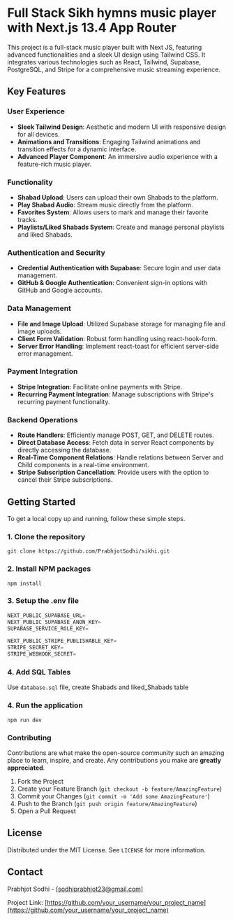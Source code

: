 # Full Stack Sikh hymns music player with Next.js 13.4 App Router

This project is a full-stack music player built with Next JS, featuring advanced functionalities and a sleek UI design using Tailwind CSS. It integrates various technologies such as React, Tailwind, Supabase, PostgreSQL, and Stripe for a comprehensive music streaming experience.

## Key Features

### User Experience
- **Sleek Tailwind Design**: Aesthetic and modern UI with responsive design for all devices.
- **Animations and Transitions**: Engaging Tailwind animations and transition effects for a dynamic interface.
- **Advanced Player Component**: An immersive audio experience with a feature-rich music player.

### Functionality
- **Shabad Upload**: Users can upload their own Shabads to the platform.
- **Play Shabad Audio**: Stream music directly from the platform.
- **Favorites System**: Allows users to mark and manage their favorite tracks.
- **Playlists/Liked Shabads System**: Create and manage personal playlists and liked Shabads.

### Authentication and Security
- **Credential Authentication with Supabase**: Secure login and user data management.
- **GitHub & Google Authentication**: Convenient sign-in options with GitHub and Google accounts.

### Data Management
- **File and Image Upload**: Utilized Supabase storage for managing file and image uploads.
- **Client Form Validation**: Robust form handling using react-hook-form.
- **Server Error Handling**: Implement react-toast for efficient server-side error management.

### Payment Integration
- **Stripe Integration**: Facilitate online payments with Stripe.
- **Recurring Payment Integration**: Manage subscriptions with Stripe's recurring payment functionality.

### Backend Operations
- **Route Handlers**: Efficiently manage POST, GET, and DELETE routes.
- **Direct Database Access**: Fetch data in server React components by directly accessing the database.
- **Real-Time Component Relations**: Handle relations between Server and Child components in a real-time environment.
- **Stripe Subscription Cancellation**: Provide users with the option to cancel their Stripe subscriptions.

## Getting Started

To get a local copy up and running, follow these simple steps.

### 1. Clone the repository
```shell
git clone https://github.com/PrabhjotSodhi/sikhi.git
```
### 2. Install NPM packages
```shell
npm install
```
### 3. Setup the .env file
```js
NEXT_PUBLIC_SUPABASE_URL=
NEXT_PUBLIC_SUPABASE_ANON_KEY=
SUPABASE_SERVICE_ROLE_KEY=

NEXT_PUBLIC_STRIPE_PUBLISHABLE_KEY=
STRIPE_SECRET_KEY=
STRIPE_WEBHOOK_SECRET=
```
### 4. Add SQL Tables
Use `database.sql` file, create Shabads and liked_Shabads table
### 4. Run the application
```shell
npm run dev
```

### Contributing

Contributions are what make the open-source community such an amazing place to learn, inspire, and create. Any contributions you make are **greatly appreciated**.

1. Fork the Project
2. Create your Feature Branch (`git checkout -b feature/AmazingFeature`)
3. Commit your Changes (`git commit -m 'Add some AmazingFeature'`)
4. Push to the Branch (`git push origin feature/AmazingFeature`)
5. Open a Pull Request

## License

Distributed under the MIT License. See `LICENSE` for more information.

## Contact

Prabhjot Sodhi - [sodhiprabhjot23@gmail.com]

Project Link: [https://github.com/your_username/your_project_name](https://github.com/your_username/your_project_name)
